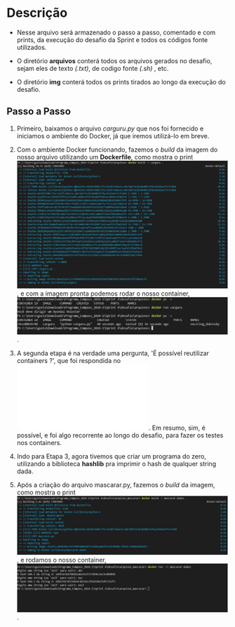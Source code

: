 # Descrição

- Nesse arquivo será armazenado o passo a passo, comentado e com prints, da execução do desafio da Sprint e todos os códigos fonte utilizados.

- O diretório **arquivos** conterá todos os arquivos gerados no desafio, sejam eles de texto *(.txt)*, de codigo fonte *(.sh)* , etc.
- O diretório **img** conterá todos os prints tirados ao longo da execução do desafio.

## Passo a Passo

1. Primeiro, baixamos o arquivo *carguru.py* que nos foi fornecido e iniciamos o ambiente do Docker, já que iremos utilizá-lo em breve.

2. Com o ambiente Docker funcionando, fazemos o *build* da imagem do nosso arquivo utilizando um **Dockerfile**, como mostra o print ![Etapa4.1.1.jpg](img/Etapa4.1.1.jpg), e com a imagem pronta podemos rodar o nosso container, ![Etapa4.1.2.jpg](img/Etapa4.1.2.jpg) .

3. A segunda etapa é na verdade uma pergunta, 'É possível reutilizar containers ?', que foi respondida no ![Etapa4.2.md](arquivos/carguru/Etapa4.2.md). Em resumo, sim, é possível, e foi algo recorrente ao longo do desafio, para fazer os testes nos containers.

4. Indo para Etapa 3, agora tivemos que criar um programa do zero, utilizando a biblioteca **hashlib** pra imprimir o hash de qualquer string dada.

5. Após a criação do arquivo mascarar.py, fazemos o *build* da imagem, como mostra o print ![Etapa4.3.2.jpg](img/Etapa4.3.2.jpg) , e rodamos o nosso container, ![Etapa4.3.3.jpg](img/Etapa4.3.3.jpg).